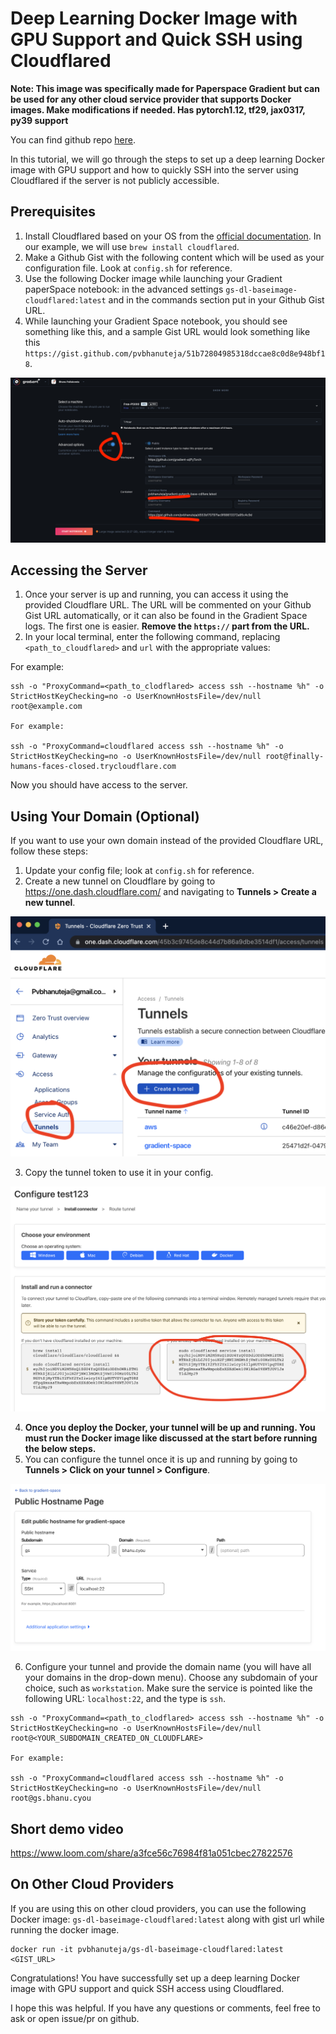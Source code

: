 # Deep Learning Docker Image with GPU Support and Quick SSH using Cloudflared

**Note: This image was specifically made for Paperspace Gradient but can be used for any other cloud service provider that supports Docker images. Make modifications if needed. Has pytorch1.12, tf29, jax0317, py39 support**

You can find github repo [here](https://github.com/pvbhanuteja/gs-dl-baseimage-cloudflared).

In this tutorial, we will go through the steps to set up a deep learning Docker image with GPU support and how to quickly SSH into the server using Cloudflared if the server is not publicly accessible.

## Prerequisites

1. Install Cloudflared based on your OS from the [official documentation](https://developers.cloudflare.com/cloudflare-one/connections/connect-apps/install-and-setup/installation/). In our example, we will use `brew install cloudflared`.
2. Make a Github Gist with the following content which will be used as your configuration file. Look at `config.sh` for reference. 
3. Use the following Docker image while launching your Gradient paperSpace notebook: in the advanced settings `gs-dl-baseimage-cloudflared:latest` and in the commands section put in your Github Gist URL.
4. While launching your Gradient Space notebook, you should see something like this, and a sample Gist URL would look something like this `https://gist.github.com/pvbhanuteja/51b72804985318dccae8c0d8e948bf18`.

![Gradient Space Notebook](./images/grdient_dash.png)


## Accessing the Server

1. Once your server is up and running, you can access it using the provided Cloudflare URL. The URL will be commented on your Github Gist URL automatically, or it can also be found in the Gradient Space logs. The first one is easier. **Remove the `https://` part from the URL.**
2. In your local terminal, enter the following command, replacing `<path_to_cloudflared>` and `url` with the appropriate values:


For example:


```
ssh -o "ProxyCommand=<path_to_clodflared> access ssh --hostname %h" -o StrictHostKeyChecking=no -o UserKnownHostsFile=/dev/null root@example.com

For example:

ssh -o "ProxyCommand=cloudflared access ssh --hostname %h" -o StrictHostKeyChecking=no -o UserKnownHostsFile=/dev/null root@finally-humans-faces-closed.trycloudflare.com
```



Now you should have access to the server.

## Using Your Domain (Optional)

If you want to use your own domain instead of the provided Cloudflare URL, follow these steps:

1. Update your config file; look at `config.sh` for reference.
2. Create a new tunnel on Cloudflare by going to https://one.dash.cloudflare.com/ and navigating to **Tunnels > Create a new tunnel**.

![Create a new tunnel](./images/cloudflare_tunnels.png)

3. Copy the tunnel token to use it in your config.

![Copy tunnel token](./images/configure_tunnel_token.png)

4. **Once you deploy the Docker, your tunnel will be up and running. You must run the Docker image like discussed at the start before running the below steps.**
5. You can configure the tunnel once it is up and running by going to **Tunnels > Click on your tunnel > Configure**.

![Configure tunnel](./images/configure_tunnel.png)

6. Configure your tunnel and provide the domain name (you will have all your domains in the drop-down menu). Choose any subdomain of your choice, such as `workstation`. Make sure the service is pointed like the following URL: `localhost:22`, and the type is `ssh`.



```
ssh -o "ProxyCommand=<path_to_clodflared> access ssh --hostname %h" -o StrictHostKeyChecking=no -o UserKnownHostsFile=/dev/null root@<YOUR_SUBDOMAIN_CREATED_ON_CLOUDFLARE>

For example:

ssh -o "ProxyCommand=cloudflared access ssh --hostname %h" -o StrictHostKeyChecking=no -o UserKnownHostsFile=/dev/null root@gs.bhanu.cyou
```

## Short demo video 
https://www.loom.com/share/a3fce56c76984f81a051cbec27822576

## On Other Cloud Providers

If you are using this on other cloud providers, you can use the following Docker image: `gs-dl-baseimage-cloudflared:latest` along with gist url while running the docker image.

```
docker run -it pvbhanuteja/gs-dl-baseimage-cloudflared:latest <GIST_URL>
```


Congratulations! You have successfully set up a deep learning Docker image with GPU support and quick SSH access using Cloudflared.

I hope this was helpful. If you have any questions or comments, feel free to ask or open issue/pr on github.
